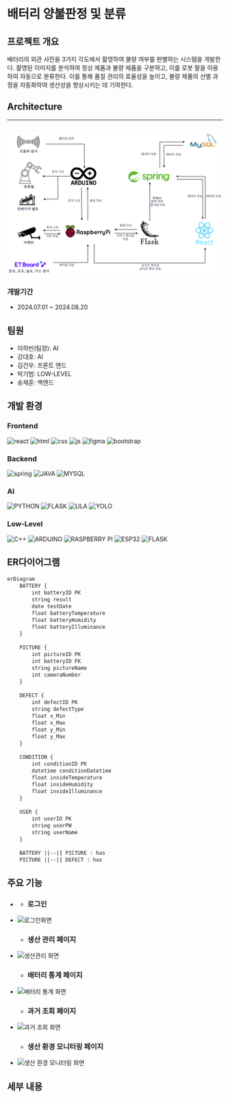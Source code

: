 # 배터리 양불판정 및 분류

## 프로젝트 개요
배터리의 외관 사진을 3가지 각도에서 촬영하여 불량 여부를 판별하는 시스템을 개발한다. 촬영된 이미지를 분석하여 정상 제품과 불량 제품을 구분하고, 이를 로봇 팔을 이용하여 자동으로 분류한다. 이를 통해 품질 관리의 효율성을 높이고, 불량 제품의 선별 과정을 자동화하여 생산성을 향상시키는 데 기여한다.

## Architecture
---
![아키텍쳐 그림](https://github.com/I5-BatteryCheck/.github/blob/main/%EC%8B%9C%EB%82%98%EB%A6%AC%EC%98%A4v3-%ED%8E%98%EC%9D%B4%EC%A7%80-3.drawio.png)
---

### 개발기간
- 2024.07.01 ~ 2024.08.20


## 팀원
- 이하빈(팀장): AI
- 강대호: AI
- 김건우: 프론트 엔드
- 박기범: LOW-LEVEL
- 송재훈: 백엔드

## 개발 환경
### Frontend
![react](https://img.shields.io/badge/React-20232A?style=for-the-badge&logo=react&logoColor=61DAFB) ![html](https://img.shields.io/badge/HTML-239120?style=for-the-badge&logo=html5&logoColor=white) ![css](https://img.shields.io/badge/CSS-239120?&style=for-the-badge&logo=css3&logoColor=white) ![js](https://img.shields.io/badge/JavaScript-F7DF1E?style=for-the-badge&logo=JavaScript&logoColor=white) ![figma](https://img.shields.io/badge/Figma-F24E1E?style=for-the-badge&logo=figma&logoColor=white) ![bootstrap](https://img.shields.io/badge/Bootstrap-563D7C?style=for-the-badge&logo=bootstrap&logoColor=white)
### Backend
![spring](	https://img.shields.io/badge/Spring-6DB33F?style=for-the-badge&logo=spring&logoColor=white) ![JAVA](https://img.shields.io/badge/Java-ED8B00?style=for-the-badge&logo=openjdk&logoColor=white) ![MYSQL](https://img.shields.io/badge/MySQL-00000F?style=for-the-badge&logo=mysql&logoColor=white) 
### AI
![PYTHON](https://img.shields.io/badge/Python-3776AB?style=for-the-badge&logo=python&logoColor=white) ![FLASK](https://img.shields.io/badge/Flask-000000?style=for-the-badge&logo=flask&logoColor=white) ![ULA]() ![YOLO]()
### Low-Level
![C++](https://img.shields.io/badge/C%2B%2B-00599C?style=for-the-badge&logo=c%2B%2B&logoColor=white) ![ARDUINO](https://img.shields.io/badge/Arduino-00979D?style=for-the-badge&logo=Arduino&logoColor=white) ![RASPBERRY PI](https://img.shields.io/badge/Raspberry%20Pi-A22846?style=for-the-badge&logo=Raspberry%20Pi&logoColor=white) ![ESP32]() ![FLASK](https://img.shields.io/badge/Flask-000000?style=for-the-badge&logo=flask&logoColor=white)


## ER다이어그램
```mermaid
erDiagram
    BATTERY {
        int batteryID PK
        string result
        date testDate
        float batteryTemperature
        float batteryHumidity
        float batteryIlluminance
    }

    PICTURE {
        int pictureID PK
        int batteryID FK
        string pictureName
        int cameraNumber
    }

    DEFECT {
        int defectID PK
        string defectType
        float x_Min
        float x_Max
        float y_Min
        float y_Max
    }

    CONDITION {
        int conditionID PK
        datetime conditionDatetime
        float insideTemperature
        float insideHumidity
        float insideIlluminance
    }

    USER {
        int userID PK
        string userPW
        string userName
    }

    BATTERY ||--|{ PICTURE : has
    PICTURE ||--|{ DEFECT : has

```


## 주요 기능
- 
	- ### 로그인
 - ![로그인화면]()
	- ### 생산 관리 페이지
 - ![생산관리 화면]()
	- ### 배터리 통계 페이지
 - ![배터리 통계 화면]()
	- ### 과거 조회 페이지
 - ![과거 조회 화면]()
	- ### 생산 환경 모니터링 페이지
 - ![생산 환경 모니터링 화면]()

## 세부 내용
